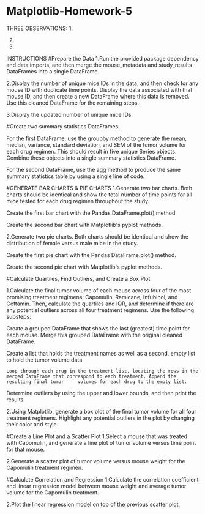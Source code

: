 # Matplotlib-Homework-5
THREE OBSERVATIONS:
1.

2.

3.



INSTRUCTIONS
#Prepare the Data
1.Run the provided package dependency and data imports, and then merge the mouse_metadata and study_results DataFrames into a single DataFrame.

2.Display the number of unique mice IDs in the data, and then check for any mouse ID with duplicate time points. Display the data associated with that mouse ID, and then create a new DataFrame where this data is removed. Use this cleaned DataFrame for the remaining steps.

3.Display the updated number of unique mice IDs.

#Create two summary statistics DataFrames:

For the first DataFrame, use the groupby method to generate the mean, median, variance, standard deviation, and SEM of the tumor volume for each drug regimen. This should result in five unique Series objects. Combine these objects into a single summary statistics DataFrame.

For the second DataFrame, use the agg method to produce the same summary statistics table by using a single line of code.

#GENERATE BAR CHARTS & PIE CHARTS
1.Generate two bar charts. Both charts should be identical and show the total number of time points for all mice tested for each drug regimen throughout the study.

Create the first bar chart with the Pandas DataFrame.plot() method.

Create the second bar chart with Matplotlib's pyplot methods.

2.Generate two pie charts. Both charts should be identical and show the distribution of female versus male mice in the study.

Create the first pie chart with the Pandas DataFrame.plot() method.

Create the second pie chart with Matplotlib's pyplot methods.

#Calculate Quartiles, Find Outliers, and Create a Box Plot

1.Calculate the final tumor volume of each mouse across four of the most promising treatment regimens: Capomulin, Ramicane, Infubinol, and Ceftamin. Then, calculate the quartiles and IQR, and determine if there are any potential outliers across all four treatment regimens. Use the following substeps:

  Create a grouped DataFrame that shows the last (greatest) time point for each mouse. Merge this grouped DataFrame with the original cleaned DataFrame.

  Create a list that holds the treatment names as well as a second, empty list to hold the tumor volume data.

    Loop through each drug in the treatment list, locating the rows in the merged DataFrame that correspond to each treatment. Append the resulting final tumor     volumes for each drug to the empty list.

  Determine outliers by using the upper and lower bounds, and then print the results.

2.Using Matplotlib, generate a box plot of the final tumor volume for all four treatment regimens. Highlight any potential outliers in the plot by changing their color and style.

#Create a Line Plot and a Scatter Plot
1.Select a mouse that was treated with Capomulin, and generate a line plot of tumor volume versus time point for that mouse.

2.Generate a scatter plot of tumor volume versus mouse weight for the Capomulin treatment regimen.

#Calculate Correlation and Regression
1.Calculate the correlation coefficient and linear regression model between mouse weight and average tumor volume for the Capomulin treatment.

2.Plot the linear regression model on top of the previous scatter plot.
